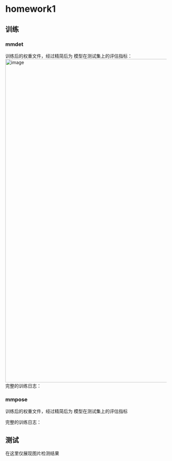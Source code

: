 # homework1
## 训练
### mmdet
训练后的权重文件，经过精简后为
模型在测试集上的评估指标：
<img width="1007" alt="image" src="https://github.com/lostcorner/OpenMMLab_AICamp2/assets/41581944/3794a227-cdd6-4840-ad5f-08bd00b6744c">
完整的训练日志：

### mmpose
训练后的权重文件，经过精简后为
模型在测试集上的评估指标

完整的训练日志：
## 测试
在这里仅展现图片检测结果
